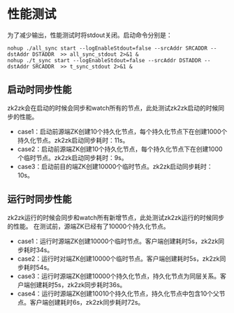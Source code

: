 # 性能测试
为了减少输出，性能测试时将stdout关闭。启动命令分别是：
```
nohup ./all_sync start --logEnableStdout=false --srcAddr SRCADDR --dstAddr DSTADDR  >> all_sync_stdout 2>&1 &
nohup ./t_sync start --logEnableStdout=false --srcAddr DSTADDR --dstAddr SRCADDR  >> t_sync_stdout 2>&1 &
```

## 启动时同步性能
zk2zk会在启动的时候会同步和watch所有的节点，此处测试zk2zk启动的时候同步的性能。
- case1：启动前源端ZK创建10个持久化节点，每个持久化节点下在创建1000个持久化节点。zk2zk启动同步耗时：11s。
- case2：启动前源端ZK创建10个持久化节点，每个持久化节点下在创建1000个临时节点。zk2zk启动同步耗时：9s。
- case3：启动前目的端ZK创建10000个临时节点。zk2zk启动同步耗时：10s。

## 运行时同步性能
zk2zk运行的时候会同步和watch所有新增节点，此处测试zk2zk运行的时候同步的性能。
在测试前，源端ZK已经有了10000个持久化节点。

- case1：运行时源端ZK创建10000个临时节点。客户端创建耗时5s，zk2zk同步耗时34s。
- case2：运行时对端ZK创建10000个临时节点。客户端创建耗时5s，zk2zk同步耗时54s。
- case3：运行时源端ZK创建10000个持久化节点，持久化节点为同层关系。客户端创建耗时5s，zk2zk同步耗时36s。
- case4：运行时源端ZK创建10010个持久化节点，持久化节点中包含10个父节点。客户端创建耗时6s，zk2zk同步耗时72s。
